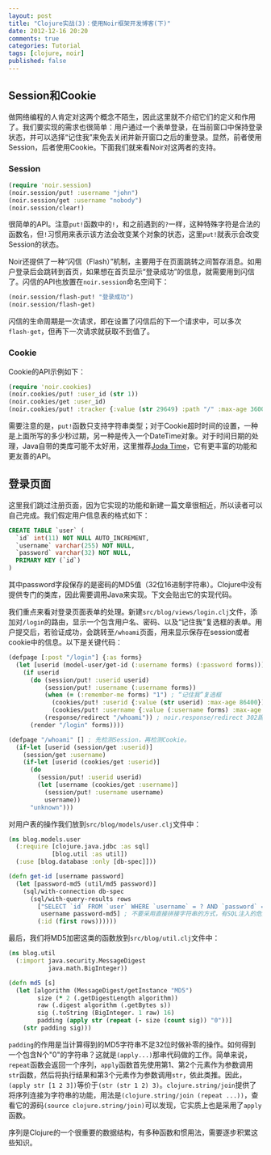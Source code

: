 ```yaml
---
layout: post
title: "Clojure实战(3)：使用Noir框架开发博客(下)"
date: 2012-12-16 20:20
comments: true
categories: Tutorial
tags: [clojure, noir]
published: false
---
```


Session和Cookie
---------------

做网络编程的人肯定对这两个概念不陌生，因此这里就不介绍它们的定义和作用了。我们要实现的需求也很简单：用户通过一个表单登录，在当前窗口中保持登录状态，并可以选择“记住我”来免去关闭并新开窗口之后的重登录。显然，前者使用Session，后者使用Cookie。下面我们就来看Noir对这两者的支持。

### Session

```clojure
(require 'noir.session)
(noir.session/put! :username "john")
(noir.session/get :username "nobody")
(noir.session/clear!)
```

很简单的API。注意`put!`函数中的`!`，和之前遇到的`?`一样，这种特殊字符是合法的函数名，但`!`习惯用来表示该方法会改变某个对象的状态，这里`put!`就表示会改变Session的状态。

Noir还提供了一种“闪信（Flash）”机制，主要用于在页面跳转之间暂存消息。如用户登录后会跳转到首页，如果想在首页显示“登录成功”的信息，就需要用到闪信了。闪信的API也放置在`noir.session`命名空间下：

```clojure
(noir.session/flash-put! "登录成功")
(noir.session/flash-get)
```

闪信的生命周期是一次请求，即在设置了闪信后的下一个请求中，可以多次`flash-get`，但再下一次请求就获取不到值了。

### Cookie

Cookie的API示例如下：

```clojure
(require 'noir.cookies)
(noir.cookies/put! :user_id (str 1))
(noir.cookies/get :user_id)
(noir.cookies/put! :tracker {:value (str 29649) :path "/" :max-age 3600})
```

需要注意的是，`put!`函数只支持字符串类型；对于Cookie超时时间的设置，一种是上面所写的多少秒过期，另一种是传入一个DateTime对象。对于时间日期的处理，Java自带的类库可能不太好用，这里推荐[Joda Time](http://joda-time.sourceforge.net/)，它有更丰富的功能和更友善的API。

登录页面
--------

这里我们跳过注册页面，因为它实现的功能和新建一篇文章很相近，所以读者可以自己完成。我们假定用户信息表的格式如下：

```sql
CREATE TABLE `user` (
  `id` int(11) NOT NULL AUTO_INCREMENT,
  `username` varchar(255) NOT NULL,
  `password` varchar(32) NOT NULL,
  PRIMARY KEY (`id`)
)
```

其中password字段保存的是密码的MD5值（32位16进制字符串）。Clojure中没有提供专门的类库，因此需要调用Java来实现。下文会贴出它的实现代码。

我们重点来看对登录页面表单的处理。新建`src/blog/views/login.clj`文件，添加对`/login`的路由，显示一个包含用户名、密码、以及“记住我”复选框的表单。用户提交后，若验证成功，会跳转至`/whoami`页面，用来显示保存在session或者cookie中的信息。以下是关键代码：

```clojure
(defpage [:post "/login"] {:as forms}
  (let [userid (model-user/get-id (:username forms) (:password forms))]
    (if userid
      (do (session/put! :userid userid)
          (session/put! :username (:username forms))
          (when (= (:remember-me forms) "1") ; “记住我”复选框
            (cookies/put! :userid {:value (str userid) :max-age 86400}) ; 保存登录状态，时限1天。
            (cookies/put! :username {:value (:username forms) :max-age 86400}))
          (response/redirect "/whoami")) ; noir.response/redirect 302跳转
      (render "/login" forms))))

(defpage "/whoami" [] ; 先检测Session，再检测Cookie。
  (if-let [userid (session/get :userid)]
    (session/get :username)
    (if-let [userid (cookies/get :userid)]
      (do
        (session/put! :userid userid)
        (let [username (cookies/get :username)]
          (session/put! :username username)
          username))
      "unknown")))
```

对用户表的操作我们放到`src/blog/models/user.clj`文件中：

```clojure
(ns blog.models.user
  (:require [clojure.java.jdbc :as sql]
            [blog.util :as util])
  (:use [blog.database :only [db-spec]]))

(defn get-id [username password]
  (let [password-md5 (util/md5 password)]
    (sql/with-connection db-spec
      (sql/with-query-results rows
        ["SELECT `id` FROM `user` WHERE `username` = ? AND `password` = ?"
         username password-md5] ; 不要采用直接拼接字符串的方式，有SQL注入的危险。
        (:id (first rows))))))
```

最后，我们将MD5加密这类的函数放到`src/blog/util.clj`文件中：

```clojure
(ns blog.util
  (:import java.security.MessageDigest
           java.math.BigInteger))

(defn md5 [s]
  (let [algorithm (MessageDigest/getInstance "MD5")
        size (* 2 (.getDigestLength algorithm))
        raw (.digest algorithm (.getBytes s))
        sig (.toString (BigInteger. 1 raw) 16)
        padding (apply str (repeat (- size (count sig)) "0"))]
    (str padding sig)))
```

`padding`的作用是当计算得到的MD5字符串不足32位时做补零的操作。如何得到一个包含N个"0"的字符串？这就是`(apply...)`那串代码做的工作。简单来说，`repeat`函数会返回一个序列，`apply`函数首先使用第1、第2个元素作为参数调用`str`函数，然后将执行结果和第3个元素作为参数调用`str`，依此类推。因此，`(apply str [1 2 3])`等价于`(str (str 1 2) 3)`。`clojure.string/join`提供了将序列连接为字符串的功能，用法是`(clojure.string/join (repeat ...))`，查看它的源码`(source clojure.string/join)`可以发现，它实质上也是采用了`apply`函数。

序列是Clojure的一个很重要的数据结构，有多种函数和惯用法，需要逐步积累这些知识。
